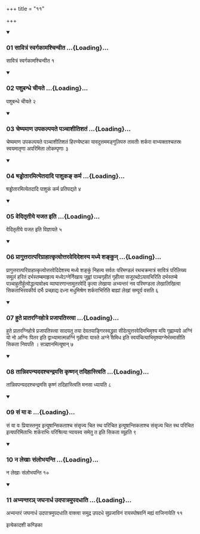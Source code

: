 +++
title = "११"

+++

<div class="js_include" includetitle="true" newlevelforh1="3" unfilled="" url="/vedAH_yajuH/taittirIyam/sUtram/ApastambaH/shrautam/vishvAsa-prastutiH/19/11/01_sAvitraM_svargakAmashchinvIta.md">
<details open><summary><h3>01 सावित्रं स्वर्गकामश्चिन्वीत ...{Loading}...</h3></summary>

सावित्रं स्वर्गकामश्चिन्वीत १
</details>
</div>

<div class="js_include collapsed" newlevelforh1="4" title="सर्वाष् टीकाः" url="/vedAH_yajuH/taittirIyam/sUtram/ApastambaH/shrautam/sarvASh_TIkAH/19/11/01_sAvitraM_svargakAmashchinvIta.md"> </div>



<div class="js_include collapsed" newlevelforh1="4" title="मूलम्" url="/vedAH_yajuH/taittirIyam/sUtram/ApastambaH/shrautam/mUlam/19/11/01_sAvitraM_svargakAmashchinvIta.md"> </div>


<div class="js_include" includetitle="true" newlevelforh1="3" unfilled="" url="/vedAH_yajuH/taittirIyam/sUtram/ApastambaH/shrautam/vishvAsa-prastutiH/19/11/02_pashubandhe_chIyate.md">
<details open><summary><h3>02 पशुबन्धे चीयते ...{Loading}...</h3></summary>

पशुबन्धे चीयते २
</details>
</div>

<div class="js_include collapsed" newlevelforh1="4" title="सर्वाष् टीकाः" url="/vedAH_yajuH/taittirIyam/sUtram/ApastambaH/shrautam/sarvASh_TIkAH/19/11/02_pashubandhe_chIyate.md"> </div>



<div class="js_include collapsed" newlevelforh1="4" title="मूलम्" url="/vedAH_yajuH/taittirIyam/sUtram/ApastambaH/shrautam/mUlam/19/11/02_pashubandhe_chIyate.md"> </div>


<div class="js_include" includetitle="true" newlevelforh1="3" unfilled="" url="/vedAH_yajuH/taittirIyam/sUtram/ApastambaH/shrautam/vishvAsa-prastutiH/19/11/03_cheShyamANa_upakalpayate_panchAshItishataM.md">
<details open><summary><h3>03 चेष्यमाण उपकल्पयते पञ्चाशीतिशतं ...{Loading}...</h3></summary>

चेष्यमाण उपकल्पयते पञ्चाशीतिशतं हिरण्येष्टका यावदुत्तममङ्गुलिपरु तावतीः शर्करा वाभ्यक्ताश्चतस्रः स्वयमातृणा अपरिमिता लोकम्पृणाः ३
</details>
</div>

<div class="js_include collapsed" newlevelforh1="4" title="सर्वाष् टीकाः" url="/vedAH_yajuH/taittirIyam/sUtram/ApastambaH/shrautam/sarvASh_TIkAH/19/11/03_cheShyamANa_upakalpayate_panchAshItishataM.md"> </div>



<div class="js_include collapsed" newlevelforh1="4" title="मूलम्" url="/vedAH_yajuH/taittirIyam/sUtram/ApastambaH/shrautam/mUlam/19/11/03_cheShyamANa_upakalpayate_panchAshItishataM.md"> </div>


<div class="js_include" includetitle="true" newlevelforh1="3" unfilled="" url="/vedAH_yajuH/taittirIyam/sUtram/ApastambaH/shrautam/vishvAsa-prastutiH/19/11/04_ShaDDhotAramityetadAdi_pAshuka~N_karma.md">
<details open><summary><h3>04 षड्ढोतारमित्येतदादि पाशुकङ् कर्म ...{Loading}...</h3></summary>

षड्ढोतारमित्येतदादि पाशुकं कर्म प्रतिपद्यते ४
</details>
</div>

<div class="js_include collapsed" newlevelforh1="4" title="सर्वाष् टीकाः" url="/vedAH_yajuH/taittirIyam/sUtram/ApastambaH/shrautam/sarvASh_TIkAH/19/11/04_ShaDDhotAramityetadAdi_pAshuka~N_karma.md"> </div>



<div class="js_include collapsed" newlevelforh1="4" title="मूलम्" url="/vedAH_yajuH/taittirIyam/sUtram/ApastambaH/shrautam/mUlam/19/11/04_ShaDDhotAramityetadAdi_pAshuka~N_karma.md"> </div>


<div class="js_include" includetitle="true" newlevelforh1="3" unfilled="" url="/vedAH_yajuH/taittirIyam/sUtram/ApastambaH/shrautam/vishvAsa-prastutiH/19/11/05_veditRtIye_yajata_iti.md">
<details open><summary><h3>05 वेदितृतीये यजत इति ...{Loading}...</h3></summary>

वेदितृतीये यजत इति विज्ञायते ५
</details>
</div>

<div class="js_include collapsed" newlevelforh1="4" title="सर्वाष् टीकाः" url="/vedAH_yajuH/taittirIyam/sUtram/ApastambaH/shrautam/sarvASh_TIkAH/19/11/05_veditRtIye_yajata_iti.md"> </div>



<div class="js_include collapsed" newlevelforh1="4" title="मूलम्" url="/vedAH_yajuH/taittirIyam/sUtram/ApastambaH/shrautam/mUlam/19/11/05_veditRtIye_yajata_iti.md"> </div>


<div class="js_include" includetitle="true" newlevelforh1="3" unfilled="" url="/vedAH_yajuH/taittirIyam/sUtram/ApastambaH/shrautam/vishvAsa-prastutiH/19/11/06_prAguttarAtparigrAhAtkRtvottaravedideshasya_madhye_shankun.md">
<details open><summary><h3>06 प्रागुत्तरात्परिग्राहात्कृत्वोत्तरवेदिदेशस्य मध्ये शङ्कुन् ...{Loading}...</h3></summary>

प्रागुत्तरात्परिग्राहात्कृत्वोत्तरवेदिदेशस्य मध्ये शङ्कुं निहत्य सर्वतः परिमण्डलं रथचक्रमात्रं सावित्रं परिलिख्य समूलं हरितं दर्भस्तम्बमाहृत्य मध्येऽग्नेर्निखाय जुह्वां पञ्चगृहीतं गृहीत्वा सजूरब्दोऽयावभिरिति दर्भस्तम्बे पञ्चाहुतीर्हुत्वोद्धत्यावोक्ष्य व्याघारणान्तामुतरवेदिं कृत्वा लेखाया अभ्यन्तरं नव परिमण्डला लेखालिखित्वा सिकताभिरवकीर्य दर्भैः प्रच्छाद्य दध्ना मधुमिश्रेण शर्कराभिरिति बाह्यां लेखां सम्पूर्य वसति ६
</details>
</div>

<div class="js_include collapsed" newlevelforh1="4" title="सर्वाष् टीकाः" url="/vedAH_yajuH/taittirIyam/sUtram/ApastambaH/shrautam/sarvASh_TIkAH/19/11/06_prAguttarAtparigrAhAtkRtvottaravedideshasya_madhye_shankun.md"> </div>



<div class="js_include collapsed" newlevelforh1="4" title="मूलम्" url="/vedAH_yajuH/taittirIyam/sUtram/ApastambaH/shrautam/mUlam/19/11/06_prAguttarAtparigrAhAtkRtvottaravedideshasya_madhye_shankun.md"> </div>


<div class="js_include" includetitle="true" newlevelforh1="3" unfilled="" url="/vedAH_yajuH/taittirIyam/sUtram/ApastambaH/shrautam/vishvAsa-prastutiH/19/11/07_hute_prAtaragnihotre_prajApatistvA.md">
<details open><summary><h3>07 हुते प्रातरग्निहोत्रे प्रजापतिस्त्वा ...{Loading}...</h3></summary>

हुते प्रातरग्निहोत्रे प्रजापतिस्त्वा सादयतु तया देवतयाङ्गिरस्वद्ध्रुवा सीदेत्युत्तरवेदिमभिमृश्य मयि गृह्णाम्यग्रे अग्निं यो नो अग्निः पितर इति द्वाभ्यामात्मन्नग्निं गृहीत्वा यास्ते अग्ने समिध इति स्वयंचित्याभिमृश्याग्नेर्भस्मासीति सिकता निवपति । सञ्ज्ञानमित्यूषान् ७
</details>
</div>

<div class="js_include collapsed" newlevelforh1="4" title="सर्वाष् टीकाः" url="/vedAH_yajuH/taittirIyam/sUtram/ApastambaH/shrautam/sarvASh_TIkAH/19/11/07_hute_prAtaragnihotre_prajApatistvA.md"> </div>



<div class="js_include collapsed" newlevelforh1="4" title="मूलम्" url="/vedAH_yajuH/taittirIyam/sUtram/ApastambaH/shrautam/mUlam/19/11/07_hute_prAtaragnihotre_prajApatistvA.md"> </div>


<div class="js_include" includetitle="true" newlevelforh1="3" unfilled="" url="/vedAH_yajuH/taittirIyam/sUtram/ApastambaH/shrautam/vishvAsa-prastutiH/19/11/08_tAnnivapanyadadashchandramasi_kRShNan_tadihAstviti.md">
<details open><summary><h3>08 तान्निवपन्यददश्चन्द्रमसि कृष्णन् तदिहास्त्विति ...{Loading}...</h3></summary>

तान्निवपन्यददश्चन्द्रमसि कृष्णं तदिहास्त्विति मनसा ध्यायति ८
</details>
</div>

<div class="js_include collapsed" newlevelforh1="4" title="सर्वाष् टीकाः" url="/vedAH_yajuH/taittirIyam/sUtram/ApastambaH/shrautam/sarvASh_TIkAH/19/11/08_tAnnivapanyadadashchandramasi_kRShNan_tadihAstviti.md"> </div>



<div class="js_include collapsed" newlevelforh1="4" title="मूलम्" url="/vedAH_yajuH/taittirIyam/sUtram/ApastambaH/shrautam/mUlam/19/11/08_tAnnivapanyadadashchandramasi_kRShNan_tadihAstviti.md"> </div>


<div class="js_include" includetitle="true" newlevelforh1="3" unfilled="" url="/vedAH_yajuH/taittirIyam/sUtram/ApastambaH/shrautam/vishvAsa-prastutiH/19/11/09_saM_yA_vaH.md">
<details open><summary><h3>09 सं या वः ...{Loading}...</h3></summary>

सं या वः प्रियास्तनुव इत्यूषान्सिकताश्च संसृज्य चित स्थ परिचित इत्यूषान्सिकताश्च संसृज्य चित स्थ परिचित इत्यपरिमिताभिः शर्कराभिः परिश्रित्या प्यायस्व समेतु त इति सिकता व्यूहति ९
</details>
</div>

<div class="js_include collapsed" newlevelforh1="4" title="सर्वाष् टीकाः" url="/vedAH_yajuH/taittirIyam/sUtram/ApastambaH/shrautam/sarvASh_TIkAH/19/11/09_saM_yA_vaH.md"> </div>



<div class="js_include collapsed" newlevelforh1="4" title="मूलम्" url="/vedAH_yajuH/taittirIyam/sUtram/ApastambaH/shrautam/mUlam/19/11/09_saM_yA_vaH.md"> </div>


<div class="js_include" includetitle="true" newlevelforh1="3" unfilled="" url="/vedAH_yajuH/taittirIyam/sUtram/ApastambaH/shrautam/vishvAsa-prastutiH/19/11/10_na_lekhAH_saMlobhayanti.md">
<details open><summary><h3>10 न लेखाः संलोभयन्ति ...{Loading}...</h3></summary>

न लेखाः संलोभयन्ति १०
</details>
</div>

<div class="js_include collapsed" newlevelforh1="4" title="सर्वाष् टीकाः" url="/vedAH_yajuH/taittirIyam/sUtram/ApastambaH/shrautam/sarvASh_TIkAH/19/11/10_na_lekhAH_saMlobhayanti.md"> </div>



<div class="js_include collapsed" newlevelforh1="4" title="मूलम्" url="/vedAH_yajuH/taittirIyam/sUtram/ApastambaH/shrautam/mUlam/19/11/10_na_lekhAH_saMlobhayanti.md"> </div>


<div class="js_include" includetitle="true" newlevelforh1="3" unfilled="" url="/vedAH_yajuH/taittirIyam/sUtram/ApastambaH/shrautam/vishvAsa-prastutiH/19/11/11_abhyantara~n_jaghanArdha_udapAtramupadadhAti.md">
<details open><summary><h3>11 अभ्यन्तरञ् जघनार्ध उदपात्रमुपदधाति ...{Loading}...</h3></summary>

अभ्यन्तरं जघनार्ध उदपात्रमुपदधाति वाक्त्वा समुद्र उपदधे सुप्रजाविनं रायस्पोषवनिं मह्यं वाजिनायेति ११
</details>
</div>

<div class="js_include collapsed" newlevelforh1="4" title="सर्वाष् टीकाः" url="/vedAH_yajuH/taittirIyam/sUtram/ApastambaH/shrautam/sarvASh_TIkAH/19/11/11_abhyantara~n_jaghanArdha_udapAtramupadadhAti.md"> </div>



<div class="js_include collapsed" newlevelforh1="4" title="मूलम्" url="/vedAH_yajuH/taittirIyam/sUtram/ApastambaH/shrautam/mUlam/19/11/11_abhyantara~n_jaghanArdha_udapAtramupadadhAti.md"> </div>





  
इत्येकादशी कण्डिका 
